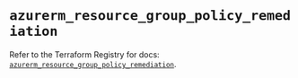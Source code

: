 # `azurerm_resource_group_policy_remediation`

Refer to the Terraform Registry for docs: [`azurerm_resource_group_policy_remediation`](https://registry.terraform.io/providers/hashicorp/azurerm/4.7.0/docs/resources/resource_group_policy_remediation).
